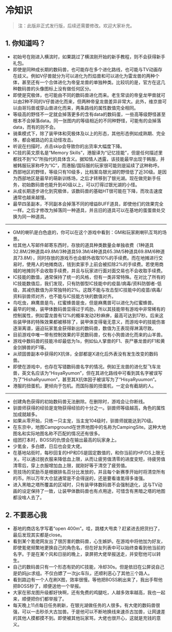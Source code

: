 # 冷知识

> 注：此版非正式发行版，后续还需要修改。欢迎大家补充。

## 1. 你知道吗？

 - 初始号在刚进入横滨时，如果跳过了横滨刚开始的新手教程，则不会获得新手礼包。
 - 即使是同种成长期的数码兽，也可能存在多个进化路线，也可能与TV动画存在歧义。例如V仔兽就分为可以进化为烈焰兽和可以进化为雷龙兽的两种个体，甚至还有一个合体进化为帝皇龙兽的单独种类。比较坑的是，官方在这几种数码兽的头像图标上没有做任何区分。
 - 即使是究极体，也可能由不同的数码兽进化而来。老生常谈的帝皇龙甲兽就可以由2种不同的V仔兽进化而来，但两种帝皇龙兽差异非常大。此外，维京兽可以由哥玛兽或穿山兽进化而来，两条路线的属性数值完全相同。
 - 等级高的野怪不一定就会掉落更多的含有data的数码蛋，一些高等级野怪甚至根本不会掉落data。同一张图内的等级相近的不同种野怪，可能有的会掉落data，而有的则不会。
 - 骑乘模式下，除了装甲体和究极体及以上的形态，其他形态例如成熟期、完全体，都会被路边的主动怪攻击。
 - 听说在扫描时，点击skip会导致你的出货率大幅度下降。
 - IC技的英文原名是“Memory Skills”，港服译为“记忆技能”，但是任何描述里都找不到“IC”所指代的具体含义。据知情人透露，该技能最早出现于韩服，并被韩服玩家称呼为“IC”，而港服/国际服的玩家很可能则是延续了这种称呼。
 - 西部地区的野怪，等级只有10级多，比档案岛银光湖的野怪低了近30级。是因为西部地区是最早的萌新训练场，之后才转移到了银光湖。现在做完新手任务，初始数码兽也能升到40级以上，可以打得过银光湖的小怪。
 - 从成长期逐步进化到究极体，该数码兽的基础HT很可能在下降，而攻击速度通常也越来越慢。
 - 最早四圣副本，不同副本会掉落不同的增益BUFF道具，即使他们的效果完全一样。之后才修改为掉落同一种道具，并且旧的道具可以在基地的蛋蛋兽处交换为同一种道具。

***

 - GM的喇叭是白色底的，你可以在这个游戏中看到：GM和玩家刷喇叭互骂的场景。
 - 给其他人写邮件邮寄东西时，存放的道具种类数量会单独收费（1种道具32.8M/2种道具49.8M/3种道具59.3M/4种道具65.3M/5种道具69.8M/6种道具73.8M），同时存放的游戏币也会额外收取10%的手续费。而在地摊进行交易时，使用人的地摊商店，钱到卖家手上前会被扣除2%的手续费。若使用商城的地摊则不会收取手续费，并且与玩家进行面对面交易也不会收取手续费。
 - IC技能的数值，通常保持了统一的风格，但有一类非常特殊。在对比了所有的IC技能数值后，我们发现，只有防御型IC技能中的疫苗/病毒/资料防御者-低级，其减伤数值为非常独特的2%。这既不能与攻击型IC技能中的疫苗/病毒/资料驯兽师对齐，也不能与IC技能方块的数值对齐。
 - 鸟吃虫，麻鹰兽是鸟，红蜜蜂兽是虫，但是麻鹰兽可以进化为红蜜蜂兽。
 - 最早的时候，装甲体数码兽显得过于鸡肋，所以其技能带有游戏中非常稀有的控制属性，例如雷龙兽有12%的概率发动2秒麻痹，最高可达到17秒。后来这些装甲体的特殊效果都被移除了，装甲体变得毫无意义，而游戏中的技能伤害逐渐离谱，逼迫玩家氪金获得新出的数码兽，数值为王表现得淋漓尽致。
 - 目前游戏中唯一带有控制效果的平民数码兽，仅有小狗兽进化而来的山羊兽。
 - 游戏中数码兽的技能冷却最低为1s，例如仙人掌兽的F1、丧尸暴龙兽的F1和黄金剑狮兽的F1等。
 - 从顽固兽副本中获得的X抗体，全部都是X进化后外表没有发生改变的数码兽。
 - 即使在游戏中，也存在写错数码兽名字的情况。例如王龙兽的进化型飞车龙兽，英文名应该为“HisyaRyumon”，但在其进化路线中可看到其名字被误写为了“HishaRyuumon”，甚至其X抗体因子被误写为了“HisyaRyuumon”。
 - 港服的扭蛋机，更倾向于包机。而国际服的扭蛋机，一定会有截胡的人。

***

 - 创建角色获得的初始数码兽无法删除。在删除时，游戏会让你断线。
 - 驯兽师获得的经验是宠物获得经验的十分之一。驯兽师等级越高，角色的属性加成就越多。
 - 如果从零开始，只练一只主宠，当主宠104级时，驯兽师就能达到70级。
 - 在东京中，地图Campground在世界地图中的名称为CampingSite。这种大地图名和实际地图名称不匹配的情况还有很多。
 - 组团打本时，BOSS的仇恨会在输出最高的玩家身上。
 - 少氪金，多白嫖，日后也会变大佬。
 - 在基地站街时，每秒回复的HP和DS是固定数值的，和你当前的HP/DS上限无关。可以通过脱衣服来降低血上限，从而让疲劳值清零的进度变短，待疲劳值清零后，穿上衣服增加血上限，就刚好等于清空了疲劳值。
 - 竞技场的奖励币是根据排名百分比发放的，并且每个新赛季开始时将清空所有的币。所以万年大仓鼠通常是不会得逞的，还是要看谁氪得多谁强。
 - 进入黑暗之塔所覆盖的区域时，只有装甲体数码兽不会强制退化，这与TV动画的设定保持了一致，让装甲体数码兽也有点用途，可惜含有黑暗之塔的地图都没啥人去了。



## 2. 不要恶心我

 - 基地的商店名字写着“open 400m”。哇，跳楼大甩卖？赶紧进去把货扫了，最后发现其实都是close。
 - 看到某个氪佬网友出了很厉害的数码兽，心生嫉妒。在游戏中将他加为好友，即使氪佬频繁地更换自己的角色名，但在好友列表中可以始终查看到他当前的名字。于是在某个风和日丽的晚上，录屏把大佬举报送走，并安慰他可以转生。
 - 自己的数码兽只有一个形态有奶的IC技能，冷却30s。但是依旧在公屏说自己是奶妈jjc求组。不仅白嫖了一次jjc车队，还顺利恶心了其他三个路人。
 - 看到路边有一个人在刷X图，效率很慢。等他把BOSS刷出来了，我出手帮他把BOSS秒了，顺便送他一个举报。
 - 大家在邪龙图升级都好快啊，还有免费的鸡腿吃，人越多效率越高，我也一起来，顺便把你们都举报了。
 - 每天晚上11点每日任务刷新，在银光湖做任务的人很多。有大佬的数码兽很强，可以一击秒杀大古加兽。于是他可以不断地换线来速杀古加兽，让网速差的其他人摸都摸不到。即使被其他玩家骂，大佬也很开心，这就是充钱的意义。


